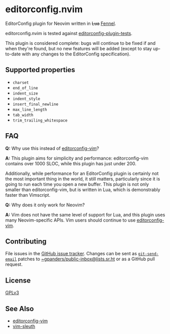 # editorconfig.nvim

EditorConfig plugin for Neovim written in ~~Lua~~ [Fennel][fennel].

editorconfig.nvim is tested against [editorconfig-plugin-tests][].

This plugin is considered complete: bugs will continue to be fixed if and when
they're found, but no new features will be added (except to stay up-to-date with
any changes to the EditorConfig specification).

[fennel]: https://fennel-lang.org
[editorconfig-plugin-tests]: https://github.com/editorconfig/editorconfig-plugin-tests

## Supported properties

* `charset`
* `end_of_line`
* `indent_size`
* `indent_style`
* `insert_final_newline`
* `max_line_length`
* `tab_width`
* `trim_trailing_whitespace`

## FAQ

**Q:** Why use this instead of [editorconfig-vim][]?

**A:** This plugin aims for simplicity and performance: editorconfig-vim contains
over 1000 SLOC, while this plugin has just under 200.

Additionally, while performance for an EditorConfig plugin is certainly not the
most important thing in the world, it still matters, particularly since it is
going to run each time you open a new buffer. This plugin is not only smaller
than editorconfig-vim, but is written in Lua, which is demonstrably faster than
Vimscript.

**Q:** Why does it only work for Neovim?

**A:** Vim does not have the same level of support for Lua, and this plugin uses
many Neovim-specific APIs. Vim users should continue to use
[editorconfig-vim][].

[editorconfig-vim]: https://github.com/editorconfig/editorconfig-vim

## Contributing

File issues in the [GitHub issue tracker][issues]. Changes can be sent as
[`git-send-email`][git-send-email] patches to
[~gpanders/public-inbox@lists.sr.ht][public-inbox] or as a GitHub pull request.

[issues]: https://github.com/gpanders/editorconfig.nvim/issues
[git-send-email]: https://git-send-email.io
[public-inbox]: mailto:~gpanders/public-inbox@lists.sr.ht

## License

[GPLv3][]

[GPLv3]: https://www.gnu.org/licenses/gpl-3.0.html

## See Also

* [editorconfig-vim][]
* [vim-sleuth][]

[vim-sleuth]: https://github.com/tpope/vim-sleuth
